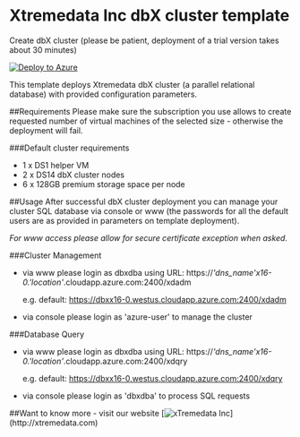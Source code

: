 # Xtremedata Inc dbX cluster template

Create dbX cluster (please be patient, deployment of a trial version takes about 30 minutes)

[![Deploy to Azure](http://azuredeploy.net/deploybutton.png)](https://portal.azure.com/#create/Microsoft.Template/uri/https%3A%2F%2Fraw.githubusercontent.com%2Fxtremedata%2Fazure-quickstart-templates%2Fmaster%2Fdbx-cluster-centos%2Fazuredeploy.json) 

This template deploys Xtremedata dbX cluster (a parallel relational database) with provided configuration parameters.

##Requirements
Please make sure the subscription you use allows to create requested number of virtual machines of the selected size - otherwise the deployment will fail.

###Default cluster requirements
* 1 x DS1 helper VM
* 2 x DS14 dbX cluster nodes
* 6 x 128GB premium storage space per node

##Usage
After successful dbX cluster deployment you can manage your cluster SQL database via console or www (the passwords for all the default users are as provided in parameters on template deployment).

_For www access please allow for secure certificate exception when asked._

###Cluster Management
*   via www please login as dbxdba using URL: https://*'dns_name'*x16-0.*'location'*.cloudapp.azure.com:2400/xdadm

    e.g. default: https://dbxx16-0.westus.cloudapp.azure.com:2400/xdadm
*   via console please login as 'azure-user' to manage the cluster

###Database Query
*   via www please login as dbxdba using URL: https://*'dns_name'*x16-0.*'location'*.cloudapp.azure.com:2400/xdqry

    e.g. default: https://dbxx16-0.westus.cloudapp.azure.com:2400/xdqry
*   via console please login as 'dbxdba' to process SQL requests

##Want to know more - visit our website
[![xTremedata Inc](https://raw.githubusercontent.com/xtremedata/azure-quickstart-templates/master/dbx-cluster-centos/DBXLogo_RGB.png")](http://xtremedata.com) 

